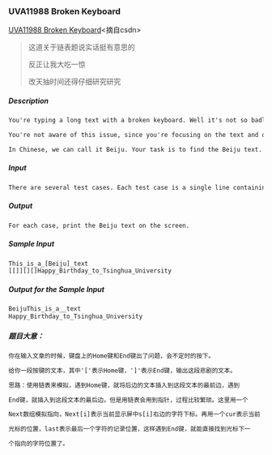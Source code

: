 ### UVA11988 Broken Keyboard

[UVA11988 Broken Keyboard](https://blog.csdn.net/lianai911/article/details/41831645)<摘自csdn>



> 这道关于链表题说实话挺有意思的
>
> 反正让我大吃一惊
>
> 改天抽时间还得仔细研究研究



##### Description

````tex
You're typing a long text with a broken keyboard. Well it's not so badly broken. The only problem with the keyboard is that sometimes the "home" key or the "end" key gets automatically pressed (internally).

You're not aware of this issue, since you're focusing on the text and did not even turn on the monitor! After you finished typing, you can see a text on the screen (if you turn on the monitor).

In Chinese, we can call it Beiju. Your task is to find the Beiju text.
````

##### Input

```tex
There are several test cases. Each test case is a single line containing at least one and at most 100,000 letters, underscores and two special characters '[' and ']'. '[' means the "Home" key is pressed internally, and ']' means the "End" key is pressed internally. The input is terminated by end-of-file (EOF). The size of input file does not exceed 5MB.
```

##### Output

```tex
For each case, print the Beiju text on the screen.
```

##### Sample Input

```tex
This_is_a_[Beiju]_text
[[]][][]Happy_Birthday_to_Tsinghua_University
```

##### Output for the Sample Input

```tex
BeijuThis_is_a__text
Happy_Birthday_to_Tsinghua_University
```

##### 题目大意：

```tex
你在输入文章的时候，键盘上的Home键和End键出了问题，会不定时的按下。

给你一段按键的文本，其中'['表示Home键，']'表示End键，输出这段悲剧的文本。

思路：使用链表来模拟，遇到Home键，就将后边的文本插入到这段文本的最前边，遇到

End键，就插入到这段文本的最后边。但是用链表会用到指针，过程比较繁琐。这里用一个

Next数组模拟指向，Next[i]表示当前显示屏中s[i]右边的字符下标。再用一个cur表示当前

光标的位置，last表示最后一个字符的记录位置，这样遇到End键，就能直接找到光标下一

个指向的字符位置了。
```

